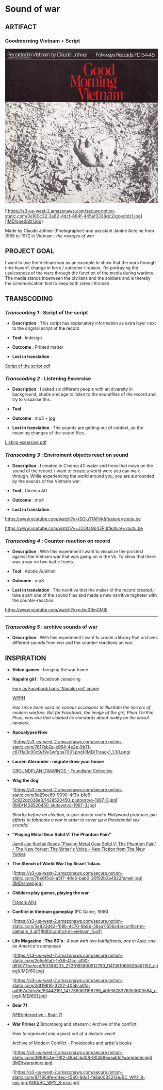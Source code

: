 # Sound of war

## ARTIFACT 

### Goodmorning Vietnam + Script

![IMD/Good_morning_vietnam.jpg](IMD/Good_morning_vietnam.jpg)

![https://s3-us-west-2.amazonaws.com/secure.notion-static.com/0e180c32-2a62-4dcf-864f-445af3308dc2/goedblz1.jpg](IMD/goedblz1.jpg)

Made by Claude Johner (Photographer) and assistant Janine Antoine from 1968 to 1972 in Vietnam : <em>the ravages of war</em>


## PROJECT GOAL

I want to use the Vietnam war as an example to show that the wars through time haven't change in form / outcome / reason. 
I'm portraying the uselessness of the wars through the function of the media during wartime. The media stands inbetween the civilians and the soldiers and is thereby the communication tool to keep both sides informed.


## TRANSCODING

### *Transcoding 1* : Script of the script

- **Description** : This script has explanatory information as extra layer next to the original script of the record

- **Tool** : Indesign

- **Outcome** : Printed matter

- **Lost in translation** : 

[Script of the script.pdf](https://s3-us-west-2.amazonaws.com/secure.notion-static.com/618a6812-87d7-4a31-b5e9-3b86057a215e/Script_of_the_script.pdf)


### *Transcoding 2* : Listening Excersise

- **Description** : I asked six different people with an diversity in background, studie and age to listen to the soundfiles of the record and try to visualise this.

- **Tool** : 

- **Outcome** : mp3 + jpg

- **Lost in translation** : The sounds are getting out of context, so the meaning changes of the sound files.

[Listing excersise.pdf](https://s3-us-west-2.amazonaws.com/secure.notion-static.com/0c9958b7-a467-4f61-9290-36d117c6cc83/Listing_excersise.pdf)


### *Transcoding 3* : Enviroment objects react on sound

- **Description** : I created in Cinema 4D water and trees that move on the sound of the record. I want to create a world were you can walk through. While experiencing the world around you, you are surrounded by the sounds of the Vietnam war. 

- **Tool** : Cinema 4D

- **Outcome** : mp4

- **Lost in translation** : 

https://www.youtube.com/watch?v=rSOiuT7APyk&feature=youtu.be

https://www.youtube.com/watch?v=JOOtaGp43PI&feature=youtu.be


### *Transcoding 4* : Counter-reaction on record 

- **Description** : With this experiment I want to visualize the prostest against the Vietnam war that was going on in the Vs. To show that there was a war on two battle fronts.

- **Tool** : Adobe Audition 

- **Outcome** : mp3

- **Lost in translation** : The narritive that the maker of the record created, I toke apart one of the sound files and made a new narritive togheter with the counter-reaction.

https://www.youtube.com/watch?v=gJxc09mGMtE

---

### *Transcoding 5* : archive sounds of war

- **Description** : With this experiment I want to create a library that archives different sounds from war and the counter-reactions on war. 


## INSPIRATION

- **Video games** : bringing the war home 

- **Napalm girl** : Facebook censoring

  [Fury as Facebook bans 'Napalm girl' image](https://www.bbc.com/news/technology-37318031)
  
  [WPPH](https://janrosseel.com/archive%2Fwpph)
  
  <em>Has since been used on various occasions to illustrate the horrors of modern warfare. But for Facebook, 
  the image of the girl, Phan Thi Kim Phuc, was one that violated its standards about nudity on the social network.</em>

- **Apocalypse Now**

  ![https://s3-us-west-2.amazonaws.com/secure.notion-static.com/7817eb2a-e954-4e2e-9b7f-c67f1a3c00c9/19y3wfgpa7031.png](IMD/Traack1_1.30.png)

- **Lauren Alexander : migrate draw your house**

  [GROUNDPLAN DRAWINGS - Foundland Collective](http://foundland.info/GROUNDPLAN-DRAWINGS)

- **Wag the dog** 

  ![https://s3-us-west-2.amazonaws.com/secure.notion-static.com/5a29ee69-9090-4f3b-b1c6-5c922dc028e3/1428520450_plutovstvo-1997-3.jpg](IMD/1428520450_plutovstvo-1997-3.jpg)

  *Shortly before an election, a spin-doctor and a Hollywood producer join efforts to fabricate a war in order to cover up a Presidential sex scandal.*
  
- **"Playing Metal Gear Solid V: The Phantom Pain"**

  [Jamil Jan Kochai Reads "Playing Metal Gear Solid V: The Phantom Pain" - The New Yorker: The Writer's Voice - New Fiction from The New Yorker](https://pca.st/19vld8tq)
  
- **The Stench of World War I by Sissel Tolaas**

  ![https://s3-us-west-2.amazonaws.com/secure.notion-static.com/76e6f5c8-a5f7-40c6-bab0-20f92b3a4822/smell.jpg](IMD/smell.jpg)

- **Childern play games, playing the war**

  [Francis Alÿs](https://www.eyefilm.nl/en/exhibition/francis-alÿs)

- **Conflict in Vietnam gameplay** (PC Game, 1986)

  ![https://s3-us-west-2.amazonaws.com/secure.notion-static.com/5e823d42-f68b-4c70-9b8b-59aa11656a4a/conflict-in-vietnam_4.gif](IMD/conflict-in-vietnam_4.gif)
  
- **Life Magazine : The 60's** : 
  *A war with two battlefronts, one in Asia, one on America's campuses*
  
  ![https://s3-us-west-2.amazonaws.com/secure.notion-static.com/2e5e5fa0-1e36-41cc-a190-d55077bcfccd/90398235_2729195900512750_1141381060626481152_n.jpg](IMD/60.jpg)

  ![https://s3-us-west-2.amazonaws.com/secure.notion-static.com/2df19816-3222-405b-a0fc-ad067a2dfc8c/90442191_147739063198796_4053628376353603584_n.jpg](IMD/601.jpg)
  
- **Bear 71**

  [NFB/Interactive - Bear 71](http://www.bear71.nfb.ca/#/bear71)
  
- **War Primer 2** Broomberg and shanarn : Archive of the conflict 

  *How to represent one aspect out of a historic event*
  
   [Archive of Modern Conflict - Photobooks and artist's books](https://archiveofmodernconflict.com)
  
  ![https://s3-us-west-2.amazonaws.com/secure.notion-static.com/3989fc4e-78f2-48a4-bd08-00488eaaabfc/warprimer.jpg](IMD/warprimer.jpg)

  ![https://s3-us-west-2.amazonaws.com/secure.notion-static.com/87195dfe-d4ec-4560-9dd1-fa8a0035313e/BC_WP2_8-min.jpg](IMD/BC_WP2_8-min.jpg)
  
 
  










 
  



